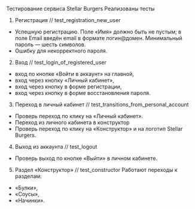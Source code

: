 Тестирование сервиса Stellar Burgers
Реализованы тесты
1. Регистрация // test_registration_new_user
- Успешную регистрацию. Поле «Имя» должно быть не пустым; в поле Email введён email в формате логин@домен. Минимальный пароль — шесть символов.
- Ошибку для некорректного пароля.
2. Вход // test_login_of_registered_user
- вход по кнопке «Войти в аккаунт» на главной,
- вход через кнопку «Личный кабинет»,
- вход через кнопку в форме регистрации,
- вход через кнопку в форме восстановления пароля.
3. Переход в личный кабинет // test_transitions_from_personal_account
- Проверь переход по клику на «Личный кабинет».
- Переход из личного кабинета в конструктор 
- Проверь переход по клику на «Конструктор» и на логотип Stellar Burgers.
4. Выход из аккаунта // test_logout
- Проверь выход по кнопке «Выйти» в личном кабинете.
5. Раздел «Конструктор» // test_constructor
Работают переходы к разделам:
- «Булки»,
- «Соусы»,
- «Начинки».
